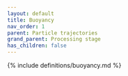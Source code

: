 ```yaml
---
layout: default
title: Buoyancy
nav_order: 1
parent: Particle trajectories
grand_parent: Processing stage
has_children: false
---
```

{% include definitions/buoyancy.md %}
